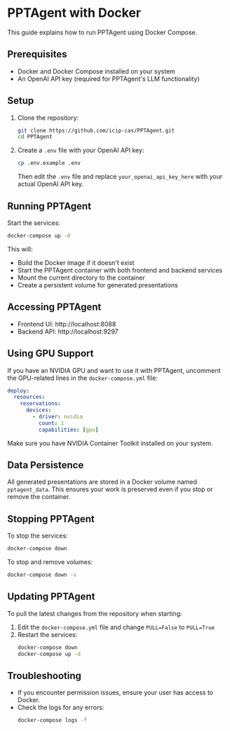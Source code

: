 # PPTAgent with Docker

This guide explains how to run PPTAgent using Docker Compose.

## Prerequisites

- Docker and Docker Compose installed on your system
- An OpenAI API key (required for PPTAgent's LLM functionality)

## Setup

1. Clone the repository:
   ```bash
   git clone https://github.com/icip-cas/PPTAgent.git
   cd PPTAgent
   ```

2. Create a `.env` file with your OpenAI API key:
   ```bash
   cp .env.example .env
   ```
   Then edit the `.env` file and replace `your_openai_api_key_here` with your actual OpenAI API key.

## Running PPTAgent

Start the services:
```bash
docker-compose up -d
```

This will:
- Build the Docker image if it doesn't exist
- Start the PPTAgent container with both frontend and backend services
- Mount the current directory to the container
- Create a persistent volume for generated presentations

## Accessing PPTAgent

- Frontend UI: http://localhost:8088
- Backend API: http://localhost:9297

## Using GPU Support

If you have an NVIDIA GPU and want to use it with PPTAgent, uncomment the GPU-related lines in the `docker-compose.yml` file:

```yaml
deploy:
  resources:
    reservations:
      devices:
        - driver: nvidia
          count: 1
          capabilities: [gpu]
```

Make sure you have NVIDIA Container Toolkit installed on your system.

## Data Persistence

All generated presentations are stored in a Docker volume named `pptagent_data`. This ensures your work is preserved even if you stop or remove the container.

## Stopping PPTAgent

To stop the services:
```bash
docker-compose down
```

To stop and remove volumes:
```bash
docker-compose down -v
```

## Updating PPTAgent

To pull the latest changes from the repository when starting:

1. Edit the `docker-compose.yml` file and change `PULL=False` to `PULL=True`
2. Restart the services:
   ```bash
   docker-compose down
   docker-compose up -d
   ```

## Troubleshooting

- If you encounter permission issues, ensure your user has access to Docker.
- Check the logs for any errors:
  ```bash
  docker-compose logs -f
  ``` 